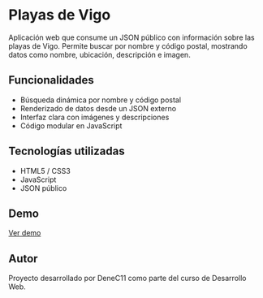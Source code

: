 # Playas de Vigo 

Aplicación web que consume un JSON público con información sobre las playas de Vigo. Permite buscar por nombre y código postal, mostrando datos como nombre, ubicación, descripción e imagen.

##  Funcionalidades

- Búsqueda dinámica por nombre y código postal
- Renderizado de datos desde un JSON externo
- Interfaz clara con imágenes y descripciones
- Código modular en JavaScript

##  Tecnologías utilizadas

- HTML5 / CSS3
- JavaScript
- JSON público

##  Demo

[Ver demo](http://dnavar443:rl9RqMdt@www.dnavarro.com.mialias.net/ejercicio1/vigo.html)

## Autor
Proyecto desarrollado por DeneC11 como parte del curso de Desarrollo Web.
